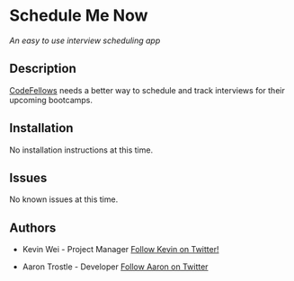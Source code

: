 Schedule Me Now
===
*An easy to use interview scheduling app*

Description
---

[CodeFellows](https://twitter.com/codefellowsorg) needs a better way to schedule and track interviews for their upcoming bootcamps.

Installation
---

No installation instructions at this time.

Issues
---

No known issues at this time.

Authors
---

* Kevin Wei - Project Manager [Follow Kevin on Twitter!](https://twitter.com/KevinThisWei)

* Aaron Trostle - Developer [Follow Aaron on Twitter](https://twitter.com/aarontrostle)
